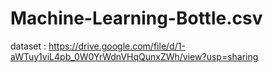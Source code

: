 # Machine-Learning-Bottle.csv

dataset : https://drive.google.com/file/d/1-aWTuy1viL4pb_0W0YrWdnVHqQunxZWh/view?usp=sharing
